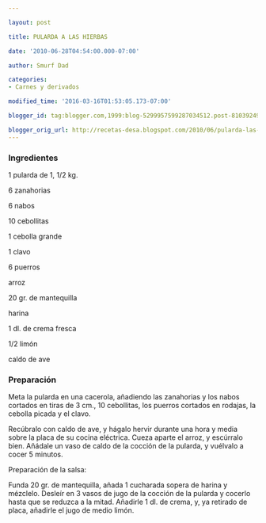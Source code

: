 ```yaml
---

layout: post

title: PULARDA A LAS HIERBAS

date: '2010-06-28T04:54:00.000-07:00'

author: Smurf Dad

categories:
- Carnes y derivados

modified_time: '2016-03-16T01:53:05.173-07:00'

blogger_id: tag:blogger.com,1999:blog-5299957599287034512.post-8103924923314356752

blogger_orig_url: http://recetas-desa.blogspot.com/2010/06/pularda-las-hierbas.html
---
```


<h3>Ingredientes</h3>

1 pularda de 1, 1/2 kg.

6 zanahorias

6 nabos

10 cebollitas

1 cebolla grande

1 clavo

6 puerros

arroz

20 gr. de mantequilla

harina

1 dl. de crema fresca

1/2 limón

caldo de ave

<h3>Preparación</h3>

Meta la pularda en una cacerola, añadiendo las zanahorias y los nabos cortados en tiras de 3 cm., 10 cebollitas, los puerros cortados en rodajas, la cebolla picada y el clavo.

Recúbralo con caldo de ave, y hágalo hervir durante una hora y media sobre la placa de su cocina eléctrica. Cueza aparte el arroz, y escúrralo bien. Añádale un vaso de caldo de la cocción de la pularda, y vuélvalo a cocer 5 minutos.

Preparación de la salsa:

Funda 20 gr. de mantequilla, añada 1 cucharada sopera de harina y mézclelo. Desleír en 3 vasos de jugo de la cocción de la pularda y cocerlo hasta que se reduzca a la mitad. Añadirle 1 dl. de crema, y, ya retirado de placa, añadirle el jugo de medio limón.